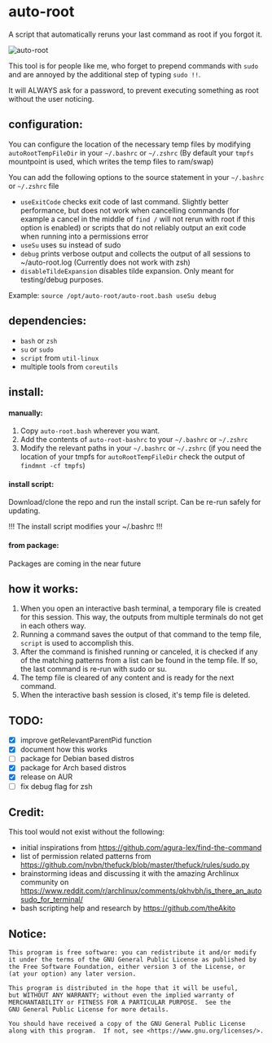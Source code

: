 # auto-root
A script that automatically reruns your last command as root if you forgot it.

![auto-root](https://user-images.githubusercontent.com/10449980/144729941-8b0ce1be-f234-4f15-8254-5d110dab7102.gif)

This tool is for people like me, who forget to prepend commands with `sudo` and are annoyed by the additional step of typing `sudo !!`.

It will ALWAYS ask for a password, to prevent executing something as root without the user noticing.

## configuration:

You can configure the location of the necessary temp files by modifying `autoRootTempFileDir` in your `~/.bashrc` or `~/.zshrc` (By default your `tmpfs` mountpoint is used, which writes the temp files to ram/swap)

You can add the following options to the source statement in your `~/.bashrc` or `~/.zshrc`  file

- `useExitCode` checks exit code of last command. Slightly better performance, but does not work when cancelling commands (for example a cancel in the middle of `find /` will not rerun with root if this option is enabled) or scripts that do not reliably output an exit code when running into a permissions error
- `useSu` uses su instead of sudo
- `debug` prints verbose output and collects the output of all sessions to ~/auto-root.log (Currently does not work with zsh)
- `disableTildeExpansion` disables tilde expansion. Only meant for testing/debug purposes.

Example: `source /opt/auto-root/auto-root.bash useSu debug`

## dependencies:

- `bash` or `zsh`
- `su` or `sudo`
- `script` from `util-linux`
- multiple tools from `coreutils`

## install:

#### manually:
1. Copy `auto-root.bash` wherever you want.
2. Add the contents of `auto-root-bashrc` to your `~/.bashrc` or `~/.zshrc` 
3. Modify the relevant paths in your `~/.bashrc` or `~/.zshrc` (if you need the location of your tmpfs for `autoRootTempFileDir` check the output of `findmnt -cf tmpfs`)

#### install script: 
Download/clone the repo and run the install script. Can be re-run safely for updating. 

!!! The install script modifies your ~/.bashrc !!!

#### from package:
Packages are coming in the near future

## how it works:

1. When you open an interactive bash terminal, a temporary file is created for this session. This way, the outputs from multiple terminals do not get in each others way.
2. Running a command saves the output of that command to the temp file, `script` is used to accomplish this.
3. After the command is finished running or canceled, it is checked if any of the matching patterns from a list can be found in the temp file. If so, the last command is re-run with sudo or su. 
4. The temp file is cleared of any content and is ready for the next command.
5. When the interactive bash session is closed, it's temp file is deleted.

## TODO:

- [x] improve getRelevantParentPid function
- [x] document how this works
- [ ] package for Debian based distros
- [x] package for Arch based distros
- [x] release on AUR
- [ ] fix debug flag for zsh

## Credit:

This tool would not exist without the following:

- initial inspirations from https://github.com/agura-lex/find-the-command
- list of permission related patterns from https://github.com/nvbn/thefuck/blob/master/thefuck/rules/sudo.py
- brainstorming ideas and discussing it with the amazing Archlinux community on https://www.reddit.com/r/archlinux/comments/qkhvbh/is_there_an_autosudo_for_terminal/
- bash scripting help and research by https://github.com/theAkito

## Notice:

    This program is free software: you can redistribute it and/or modify
    it under the terms of the GNU General Public License as published by
    the Free Software Foundation, either version 3 of the License, or
    (at your option) any later version.

    This program is distributed in the hope that it will be useful,
    but WITHOUT ANY WARRANTY; without even the implied warranty of
    MERCHANTABILITY or FITNESS FOR A PARTICULAR PURPOSE.  See the
    GNU General Public License for more details.

    You should have received a copy of the GNU General Public License
    along with this program.  If not, see <https://www.gnu.org/licenses/>.

